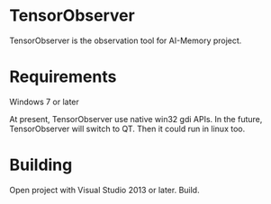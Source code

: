 # TensorObserver
TensorObserver is the observation tool for AI-Memory project. 

# Requirements
Windows 7 or later

At present, TensorObserver use native win32 gdi APIs.
In the future, TensorObserver will switch to QT.
Then it could run in linux too.

# Building
Open project with Visual Studio 2013 or later.
Build.
